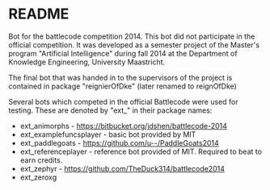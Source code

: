 # README #

Bot for the battlecode competition 2014. This bot did not participate in the official competition.
It was developed as a semester project of the Master's program "Artificial Intelligence" during fall 2014 at the Department of Knowledge Engineering, University Maastricht.

The final bot that was handed in to the supervisors of the project is contained in package "reignierOfDke" (later renamed to reignOfDke)

Several bots which competed in the official Battlecode were used for testing.
These are denoted by "ext_" in their package names:
* ext_animorphs - https://bitbucket.org/jdshen/battlecode-2014
* ext_examplefuncsplayer - basic bot provided by MIT
* ext_paddlegoats - https://github.com/u--/PaddleGoats2014
* ext_referenceplayer - reference bot provided of MIT. Required to beat to earn credits.
* ext_zephyr - https://github.com/TheDuck314/battlecode2014
* ext_zeroxg
